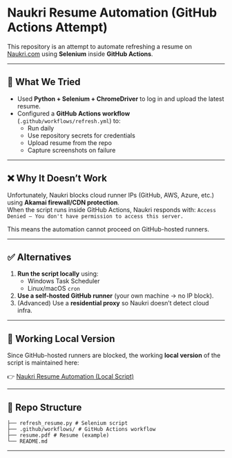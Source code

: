 # Naukri Resume Automation (GitHub Actions Attempt)

This repository is an attempt to automate refreshing a resume on [Naukri.com](https://www.naukri.com) using **Selenium** inside **GitHub Actions**.

---

## 📌 What We Tried
- Used **Python + Selenium + ChromeDriver** to log in and upload the latest resume.
- Configured a **GitHub Actions workflow** (`.github/workflows/refresh.yml`) to:
  - Run daily
  - Use repository secrets for credentials
  - Upload resume from the repo
  - Capture screenshots on failure

---

## ❌ Why It Doesn’t Work
Unfortunately, Naukri blocks cloud runner IPs (GitHub, AWS, Azure, etc.) using **Akamai firewall/CDN protection**.  
When the script runs inside GitHub Actions, Naukri responds with: 
```Access Denied – You don't have permission to access this server.```

This means the automation cannot proceed on GitHub-hosted runners.

---

## ✅ Alternatives
1. **Run the script locally** using:
   - Windows Task Scheduler
   - Linux/macOS `cron`
2. **Use a self-hosted GitHub runner** (your own machine → no IP block).
3. (Advanced) Use a **residential proxy** so Naukri doesn’t detect cloud infra.

---

## 🔗 Working Local Version
Since GitHub-hosted runners are blocked, the working **local version** of the script is maintained here:

👉 [Naukri Resume Automation (Local Script)](https://github.com/Vineeth653/Naukri_resume_automation_local)

---

## 📂 Repo Structure
```.
├── refresh_resume.py # Selenium script
├── .github/workflows/ # GitHub Actions workflow
├── resume.pdf # Resume (example)
└── README.md
```
---
